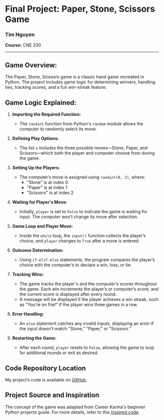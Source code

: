 # Final Project: Paper, Stone, Scissors Game

### Tim Nguyen
**Course:** CNE 330

---

## **Game Overview:**
The Paper, Stone, Scissors game is a classic hand game recreated in Python. The project includes game logic for determining winners, handling ties, tracking scores, and a fun win-streak feature.

## **Game Logic Explained:**

1. **Importing the Required Function:**
   - The `randint` function from Python's `random` module allows the computer to randomly select its move.

2. **Defining Play Options:**
   - The list `a` includes the three possible moves—Stone, Paper, and Scissors—which both the player and computer choose from during the game.

3. **Setting Up the Players:**
   - The computer’s move is assigned using `randint(0, 2)`, where:
     - "Stone" is at index 0
     - "Paper" is at index 1
     - "Scissors" is at index 2

4. **Waiting for Player's Move:**
   - Initially, `player` is set to `False` to indicate the game is waiting for input. The computer won’t change its move after selection.

5. **Game Loop and Player Move:**
   - Inside the `while` loop, the `input()` function collects the player’s choice, and `player` changes to `True` after a move is entered.

6. **Outcome Determination:**
   - Using `if-elif-else` statements, the program compares the player’s choice with the computer’s to declare a win, loss, or tie.

7. **Tracking Wins:**
   - The game tracks the player's and the computer's scores throughout the game. Each win increments the player’s or computer’s score, and the current score is displayed after every round.
   - A message will be displayed if the player achieves a win streak, such as "You're on fire!" if the player wins three games in a row.

8. **Error Handling:**
   - An `else` statement catches any invalid inputs, displaying an error if the input doesn’t match "Stone," "Paper," or "Scissors."

9. **Restarting the Game:**
   - After each round, `player` resets to `False`, allowing the game to loop for additional rounds or exit as desired.

## **Code Repository Location**
My project’s code is available on [GitHub](https://github.com/tcareer34/Final-Project---CNE-330).

## **Project Source and Inspiration**
The concept of the game was adapted from Career Karma's beginner Python projects guide.
For more details, refer to this [inspired code](https://thehelloworldprogram.com/python/python-game-rock-paper-scissors/).

